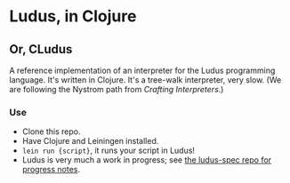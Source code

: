 # Ludus, in Clojure
## Or, CLudus

A reference implementation of an interpreter for the Ludus programming language. It's written in Clojure. It's a tree-walk interpreter, very slow. (We are following the Nystrom path from _Crafting Interpreters_.)

### Use
* Clone this repo.
* Have Clojure and Leiningen installed.
* `lein run {script}`, it runs your script in Ludus!
* Ludus is very much a work in progress; see [the ludus-spec repo for progress notes](https://github.com/thinking-with-computers/ludus-spec/blob/main/todo.md).
